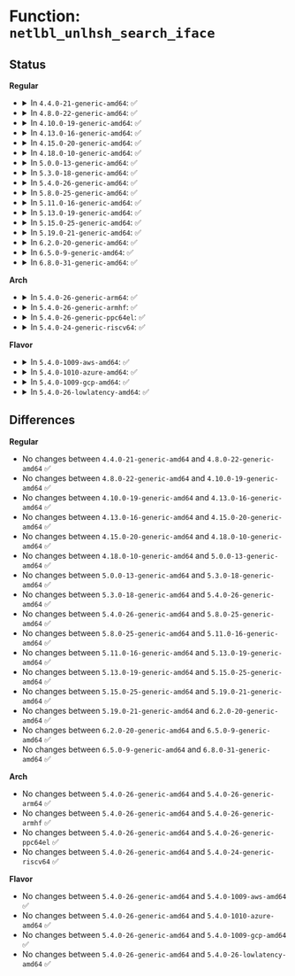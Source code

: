 # Function: <code>netlbl_unlhsh_search_iface</code>

## Status
<b>Regular</b>
<ul>
<li>
<details>
<summary>In <code>4.4.0-21-generic-amd64</code>: ✅</summary>

```c
struct netlbl_unlhsh_iface * netlbl_unlhsh_search_iface(int ifindex)
```

```json
{
  "name": "netlbl_unlhsh_search_iface",
  "collision_type": "Unique Static",
  "inline_type": "No",
  "funcs": [
    {
      "addr": 18446744071587291760,
      "name": "netlbl_unlhsh_search_iface",
      "external": false,
      "loc": "net/netlabel/netlabel_unlabeled.c:222",
      "file": "net/netlabel/netlabel_unlabeled.c",
      "inline": "seen, unknown",
      "caller_inline": [],
      "caller_func": [
        "net/netlabel/netlabel_unlabeled.c:netlbl_unlhsh_netdev_handler",
        "net/netlabel/netlabel_unlabeled.c:netlbl_unlhsh_add",
        "net/netlabel/netlabel_unlabeled.c:netlbl_unlhsh_add",
        "net/netlabel/netlabel_unlabeled.c:netlbl_unlhsh_remove",
        "net/netlabel/netlabel_unlabeled.c:netlbl_unlabel_getattr"
      ]
    }
  ],
  "symbols": [
    {
      "addr": 18446744071587291760,
      "name": "netlbl_unlhsh_search_iface",
      "section": ".text",
      "bind": "STB_LOCAL",
      "size": 78
    }
  ]
}
```
</details>
</li>
<li>
<details>
<summary>In <code>4.8.0-22-generic-amd64</code>: ✅</summary>

```c
struct netlbl_unlhsh_iface * netlbl_unlhsh_search_iface(int ifindex)
```

```json
{
  "name": "netlbl_unlhsh_search_iface",
  "collision_type": "Unique Static",
  "inline_type": "No",
  "funcs": [
    {
      "addr": 18446744071587760368,
      "name": "netlbl_unlhsh_search_iface",
      "external": false,
      "loc": "net/netlabel/netlabel_unlabeled.c:222",
      "file": "net/netlabel/netlabel_unlabeled.c",
      "inline": "seen, unknown",
      "caller_inline": [],
      "caller_func": [
        "net/netlabel/netlabel_unlabeled.c:netlbl_unlabel_getattr",
        "net/netlabel/netlabel_unlabeled.c:netlbl_unlhsh_netdev_handler",
        "net/netlabel/netlabel_unlabeled.c:netlbl_unlhsh_remove",
        "net/netlabel/netlabel_unlabeled.c:netlbl_unlhsh_add",
        "net/netlabel/netlabel_unlabeled.c:netlbl_unlhsh_add"
      ]
    }
  ],
  "symbols": [
    {
      "addr": 18446744071587760368,
      "name": "netlbl_unlhsh_search_iface",
      "section": ".text",
      "bind": "STB_LOCAL",
      "size": 78
    }
  ]
}
```
</details>
</li>
<li>
<details>
<summary>In <code>4.10.0-19-generic-amd64</code>: ✅</summary>

```c
struct netlbl_unlhsh_iface * netlbl_unlhsh_search_iface(int ifindex)
```

```json
{
  "name": "netlbl_unlhsh_search_iface",
  "collision_type": "Unique Static",
  "inline_type": "No",
  "funcs": [
    {
      "addr": 18446744071587975584,
      "name": "netlbl_unlhsh_search_iface",
      "external": false,
      "loc": "net/netlabel/netlabel_unlabeled.c:216",
      "file": "net/netlabel/netlabel_unlabeled.c",
      "inline": "seen, unknown",
      "caller_inline": [],
      "caller_func": [
        "net/netlabel/netlabel_unlabeled.c:netlbl_unlabel_getattr",
        "net/netlabel/netlabel_unlabeled.c:netlbl_unlhsh_netdev_handler",
        "net/netlabel/netlabel_unlabeled.c:netlbl_unlhsh_remove",
        "net/netlabel/netlabel_unlabeled.c:netlbl_unlhsh_add",
        "net/netlabel/netlabel_unlabeled.c:netlbl_unlhsh_add"
      ]
    }
  ],
  "symbols": [
    {
      "addr": 18446744071587975584,
      "name": "netlbl_unlhsh_search_iface",
      "section": ".text",
      "bind": "STB_LOCAL",
      "size": 78
    }
  ]
}
```
</details>
</li>
<li>
<details>
<summary>In <code>4.13.0-16-generic-amd64</code>: ✅</summary>

```c
struct netlbl_unlhsh_iface * netlbl_unlhsh_search_iface(int ifindex)
```

```json
{
  "name": "netlbl_unlhsh_search_iface",
  "collision_type": "Unique Static",
  "inline_type": "No",
  "funcs": [
    {
      "addr": 18446744071588133616,
      "name": "netlbl_unlhsh_search_iface",
      "external": false,
      "loc": "net/netlabel/netlabel_unlabeled.c:216",
      "file": "net/netlabel/netlabel_unlabeled.c",
      "inline": "seen, unknown",
      "caller_inline": [],
      "caller_func": [
        "net/netlabel/netlabel_unlabeled.c:netlbl_unlabel_getattr",
        "net/netlabel/netlabel_unlabeled.c:netlbl_unlhsh_netdev_handler",
        "net/netlabel/netlabel_unlabeled.c:netlbl_unlhsh_remove",
        "net/netlabel/netlabel_unlabeled.c:netlbl_unlhsh_add",
        "net/netlabel/netlabel_unlabeled.c:netlbl_unlhsh_add"
      ]
    }
  ],
  "symbols": [
    {
      "addr": 18446744071588133616,
      "name": "netlbl_unlhsh_search_iface",
      "section": ".text",
      "bind": "STB_LOCAL",
      "size": 78
    }
  ]
}
```
</details>
</li>
<li>
<details>
<summary>In <code>4.15.0-20-generic-amd64</code>: ✅</summary>

```c
struct netlbl_unlhsh_iface * netlbl_unlhsh_search_iface(int ifindex)
```

```json
{
  "name": "netlbl_unlhsh_search_iface",
  "collision_type": "Unique Static",
  "inline_type": "No",
  "funcs": [
    {
      "addr": 18446744071588681424,
      "name": "netlbl_unlhsh_search_iface",
      "external": false,
      "loc": "net/netlabel/netlabel_unlabeled.c:216",
      "file": "net/netlabel/netlabel_unlabeled.c",
      "inline": "seen, unknown",
      "caller_inline": [],
      "caller_func": [
        "net/netlabel/netlabel_unlabeled.c:netlbl_unlabel_getattr",
        "net/netlabel/netlabel_unlabeled.c:netlbl_unlhsh_netdev_handler",
        "net/netlabel/netlabel_unlabeled.c:netlbl_unlhsh_remove",
        "net/netlabel/netlabel_unlabeled.c:netlbl_unlhsh_add",
        "net/netlabel/netlabel_unlabeled.c:netlbl_unlhsh_add"
      ]
    }
  ],
  "symbols": [
    {
      "addr": 18446744071588681424,
      "name": "netlbl_unlhsh_search_iface",
      "section": ".text",
      "bind": "STB_LOCAL",
      "size": 78
    }
  ]
}
```
</details>
</li>
<li>
<details>
<summary>In <code>4.18.0-10-generic-amd64</code>: ✅</summary>

```c
struct netlbl_unlhsh_iface * netlbl_unlhsh_search_iface(int ifindex)
```

```json
{
  "name": "netlbl_unlhsh_search_iface",
  "collision_type": "Unique Static",
  "inline_type": "No",
  "funcs": [
    {
      "addr": 18446744071589048080,
      "name": "netlbl_unlhsh_search_iface",
      "external": false,
      "loc": "net/netlabel/netlabel_unlabeled.c:216",
      "file": "net/netlabel/netlabel_unlabeled.c",
      "inline": "seen, unknown",
      "caller_inline": [],
      "caller_func": [
        "net/netlabel/netlabel_unlabeled.c:netlbl_unlabel_getattr",
        "net/netlabel/netlabel_unlabeled.c:netlbl_unlhsh_netdev_handler",
        "net/netlabel/netlabel_unlabeled.c:netlbl_unlhsh_remove",
        "net/netlabel/netlabel_unlabeled.c:netlbl_unlhsh_add",
        "net/netlabel/netlabel_unlabeled.c:netlbl_unlhsh_add"
      ]
    }
  ],
  "symbols": [
    {
      "addr": 18446744071589048080,
      "name": "netlbl_unlhsh_search_iface",
      "section": ".text",
      "bind": "STB_LOCAL",
      "size": 78
    }
  ]
}
```
</details>
</li>
<li>
<details>
<summary>In <code>5.0.0-13-generic-amd64</code>: ✅</summary>

```c
struct netlbl_unlhsh_iface * netlbl_unlhsh_search_iface(int ifindex)
```

```json
{
  "name": "netlbl_unlhsh_search_iface",
  "collision_type": "Unique Static",
  "inline_type": "No",
  "funcs": [
    {
      "addr": 18446744071589273984,
      "name": "netlbl_unlhsh_search_iface",
      "external": false,
      "loc": "net/netlabel/netlabel_unlabeled.c:216",
      "file": "net/netlabel/netlabel_unlabeled.c",
      "inline": "seen, unknown",
      "caller_inline": [],
      "caller_func": [
        "net/netlabel/netlabel_unlabeled.c:netlbl_unlabel_getattr",
        "net/netlabel/netlabel_unlabeled.c:netlbl_unlhsh_netdev_handler",
        "net/netlabel/netlabel_unlabeled.c:netlbl_unlhsh_remove",
        "net/netlabel/netlabel_unlabeled.c:netlbl_unlhsh_add",
        "net/netlabel/netlabel_unlabeled.c:netlbl_unlhsh_add"
      ]
    }
  ],
  "symbols": [
    {
      "addr": 18446744071589273984,
      "name": "netlbl_unlhsh_search_iface",
      "section": ".text",
      "bind": "STB_LOCAL",
      "size": 78
    }
  ]
}
```
</details>
</li>
<li>
<details>
<summary>In <code>5.3.0-18-generic-amd64</code>: ✅</summary>

```c
struct netlbl_unlhsh_iface * netlbl_unlhsh_search_iface(int ifindex)
```

```json
{
  "name": "netlbl_unlhsh_search_iface",
  "collision_type": "Unique Static",
  "inline_type": "No",
  "funcs": [
    {
      "addr": 18446744071589729488,
      "name": "netlbl_unlhsh_search_iface",
      "external": false,
      "loc": "net/netlabel/netlabel_unlabeled.c:202",
      "file": "net/netlabel/netlabel_unlabeled.c",
      "inline": "seen, unknown",
      "caller_inline": [],
      "caller_func": [
        "net/netlabel/netlabel_unlabeled.c:netlbl_unlabel_getattr",
        "net/netlabel/netlabel_unlabeled.c:netlbl_unlhsh_netdev_handler",
        "net/netlabel/netlabel_unlabeled.c:netlbl_unlhsh_remove",
        "net/netlabel/netlabel_unlabeled.c:netlbl_unlhsh_add",
        "net/netlabel/netlabel_unlabeled.c:netlbl_unlhsh_add"
      ]
    }
  ],
  "symbols": [
    {
      "addr": 18446744071589729488,
      "name": "netlbl_unlhsh_search_iface",
      "section": ".text",
      "bind": "STB_LOCAL",
      "size": 78
    }
  ]
}
```
</details>
</li>
<li>
<details>
<summary>In <code>5.4.0-26-generic-amd64</code>: ✅</summary>

```c
struct netlbl_unlhsh_iface * netlbl_unlhsh_search_iface(int ifindex)
```

```json
{
  "name": "netlbl_unlhsh_search_iface",
  "collision_type": "Unique Static",
  "inline_type": "No",
  "funcs": [
    {
      "addr": 18446744071589953696,
      "name": "netlbl_unlhsh_search_iface",
      "external": false,
      "loc": "net/netlabel/netlabel_unlabeled.c:202",
      "file": "net/netlabel/netlabel_unlabeled.c",
      "inline": "seen, unknown",
      "caller_inline": [],
      "caller_func": [
        "net/netlabel/netlabel_unlabeled.c:netlbl_unlabel_getattr",
        "net/netlabel/netlabel_unlabeled.c:netlbl_unlhsh_netdev_handler",
        "net/netlabel/netlabel_unlabeled.c:netlbl_unlhsh_remove",
        "net/netlabel/netlabel_unlabeled.c:netlbl_unlhsh_add",
        "net/netlabel/netlabel_unlabeled.c:netlbl_unlhsh_add"
      ]
    }
  ],
  "symbols": [
    {
      "addr": 18446744071589953696,
      "name": "netlbl_unlhsh_search_iface",
      "section": ".text",
      "bind": "STB_LOCAL",
      "size": 78
    }
  ]
}
```
</details>
</li>
<li>
<details>
<summary>In <code>5.8.0-25-generic-amd64</code>: ✅</summary>

```c
struct netlbl_unlhsh_iface * netlbl_unlhsh_search_iface(int ifindex)
```

```json
{
  "name": "netlbl_unlhsh_search_iface",
  "collision_type": "Unique Static",
  "inline_type": "No",
  "funcs": [
    {
      "addr": 18446744071590983744,
      "name": "netlbl_unlhsh_search_iface",
      "external": false,
      "loc": "net/netlabel/netlabel_unlabeled.c:202",
      "file": "net/netlabel/netlabel_unlabeled.c",
      "inline": "seen, unknown",
      "caller_inline": [],
      "caller_func": [
        "net/netlabel/netlabel_unlabeled.c:netlbl_unlabel_getattr",
        "net/netlabel/netlabel_unlabeled.c:netlbl_unlhsh_netdev_handler",
        "net/netlabel/netlabel_unlabeled.c:netlbl_unlhsh_remove",
        "net/netlabel/netlabel_unlabeled.c:netlbl_unlhsh_add",
        "net/netlabel/netlabel_unlabeled.c:netlbl_unlhsh_add"
      ]
    }
  ],
  "symbols": [
    {
      "addr": 18446744071590983744,
      "name": "netlbl_unlhsh_search_iface",
      "section": ".text",
      "bind": "STB_LOCAL",
      "size": 78
    }
  ]
}
```
</details>
</li>
<li>
<details>
<summary>In <code>5.11.0-16-generic-amd64</code>: ✅</summary>

```c
struct netlbl_unlhsh_iface * netlbl_unlhsh_search_iface(int ifindex)
```

```json
{
  "name": "netlbl_unlhsh_search_iface",
  "collision_type": "Unique Static",
  "inline_type": "No",
  "funcs": [
    {
      "addr": 18446744071591048352,
      "name": "netlbl_unlhsh_search_iface",
      "external": false,
      "loc": "net/netlabel/netlabel_unlabeled.c:202",
      "file": "net/netlabel/netlabel_unlabeled.c",
      "inline": "seen, unknown",
      "caller_inline": [],
      "caller_func": [
        "net/netlabel/netlabel_unlabeled.c:netlbl_unlabel_getattr",
        "net/netlabel/netlabel_unlabeled.c:netlbl_unlhsh_netdev_handler",
        "net/netlabel/netlabel_unlabeled.c:netlbl_unlhsh_remove",
        "net/netlabel/netlabel_unlabeled.c:netlbl_unlhsh_add",
        "net/netlabel/netlabel_unlabeled.c:netlbl_unlhsh_add"
      ]
    }
  ],
  "symbols": [
    {
      "addr": 18446744071591048352,
      "name": "netlbl_unlhsh_search_iface",
      "section": ".text",
      "bind": "STB_LOCAL",
      "size": 78
    }
  ]
}
```
</details>
</li>
<li>
<details>
<summary>In <code>5.13.0-19-generic-amd64</code>: ✅</summary>

```c
struct netlbl_unlhsh_iface * netlbl_unlhsh_search_iface(int ifindex)
```

```json
{
  "name": "netlbl_unlhsh_search_iface",
  "collision_type": "Unique Static",
  "inline_type": "No",
  "funcs": [
    {
      "addr": 18446744071590979008,
      "name": "netlbl_unlhsh_search_iface",
      "external": false,
      "loc": "net/netlabel/netlabel_unlabeled.c:202",
      "file": "net/netlabel/netlabel_unlabeled.c",
      "inline": "seen, unknown",
      "caller_inline": [],
      "caller_func": [
        "net/netlabel/netlabel_unlabeled.c:netlbl_unlabel_getattr",
        "net/netlabel/netlabel_unlabeled.c:netlbl_unlhsh_netdev_handler",
        "net/netlabel/netlabel_unlabeled.c:netlbl_unlhsh_remove",
        "net/netlabel/netlabel_unlabeled.c:netlbl_unlhsh_add",
        "net/netlabel/netlabel_unlabeled.c:netlbl_unlhsh_add"
      ]
    }
  ],
  "symbols": [
    {
      "addr": 18446744071590979008,
      "name": "netlbl_unlhsh_search_iface",
      "section": ".text",
      "bind": "STB_LOCAL",
      "size": 78
    }
  ]
}
```
</details>
</li>
<li>
<details>
<summary>In <code>5.15.0-25-generic-amd64</code>: ✅</summary>

```c
struct netlbl_unlhsh_iface * netlbl_unlhsh_search_iface(int ifindex)
```

```json
{
  "name": "netlbl_unlhsh_search_iface",
  "collision_type": "Unique Static",
  "inline_type": "No",
  "funcs": [
    {
      "addr": 18446744071591816544,
      "name": "netlbl_unlhsh_search_iface",
      "external": false,
      "loc": "net/netlabel/netlabel_unlabeled.c:202",
      "file": "net/netlabel/netlabel_unlabeled.c",
      "inline": "seen, unknown",
      "caller_inline": [],
      "caller_func": [
        "net/netlabel/netlabel_unlabeled.c:netlbl_unlabel_getattr",
        "net/netlabel/netlabel_unlabeled.c:netlbl_unlhsh_netdev_handler",
        "net/netlabel/netlabel_unlabeled.c:netlbl_unlhsh_remove",
        "net/netlabel/netlabel_unlabeled.c:netlbl_unlhsh_add",
        "net/netlabel/netlabel_unlabeled.c:netlbl_unlhsh_add"
      ]
    }
  ],
  "symbols": [
    {
      "addr": 18446744071591816544,
      "name": "netlbl_unlhsh_search_iface",
      "section": ".text",
      "bind": "STB_LOCAL",
      "size": 78
    }
  ]
}
```
</details>
</li>
<li>
<details>
<summary>In <code>5.19.0-21-generic-amd64</code>: ✅</summary>

```c
struct netlbl_unlhsh_iface * netlbl_unlhsh_search_iface(int ifindex)
```

```json
{
  "name": "netlbl_unlhsh_search_iface",
  "collision_type": "Unique Static",
  "inline_type": "No",
  "funcs": [
    {
      "addr": 18446744071593529328,
      "name": "netlbl_unlhsh_search_iface",
      "external": false,
      "loc": "net/netlabel/netlabel_unlabeled.c:202",
      "file": "net/netlabel/netlabel_unlabeled.c",
      "inline": "seen, unknown",
      "caller_inline": [],
      "caller_func": [
        "net/netlabel/netlabel_unlabeled.c:netlbl_unlabel_getattr",
        "net/netlabel/netlabel_unlabeled.c:netlbl_unlhsh_netdev_handler",
        "net/netlabel/netlabel_unlabeled.c:netlbl_unlhsh_remove",
        "net/netlabel/netlabel_unlabeled.c:netlbl_unlhsh_add",
        "net/netlabel/netlabel_unlabeled.c:netlbl_unlhsh_add"
      ]
    }
  ],
  "symbols": [
    {
      "addr": 18446744071593529328,
      "name": "netlbl_unlhsh_search_iface",
      "section": ".text",
      "bind": "STB_LOCAL",
      "size": 88
    }
  ]
}
```
</details>
</li>
<li>
<details>
<summary>In <code>6.2.0-20-generic-amd64</code>: ✅</summary>

```c
struct netlbl_unlhsh_iface * netlbl_unlhsh_search_iface(int ifindex)
```

```json
{
  "name": "netlbl_unlhsh_search_iface",
  "collision_type": "Unique Static",
  "inline_type": "No",
  "funcs": [
    {
      "addr": 18446744071595449968,
      "name": "netlbl_unlhsh_search_iface",
      "external": false,
      "loc": "net/netlabel/netlabel_unlabeled.c:202",
      "file": "net/netlabel/netlabel_unlabeled.c",
      "inline": "seen, unknown",
      "caller_inline": [],
      "caller_func": [
        "net/netlabel/netlabel_unlabeled.c:netlbl_unlabel_getattr",
        "net/netlabel/netlabel_unlabeled.c:netlbl_unlhsh_netdev_handler",
        "net/netlabel/netlabel_unlabeled.c:netlbl_unlhsh_remove",
        "net/netlabel/netlabel_unlabeled.c:netlbl_unlhsh_add",
        "net/netlabel/netlabel_unlabeled.c:netlbl_unlhsh_add"
      ]
    }
  ],
  "symbols": [
    {
      "addr": 18446744071595449968,
      "name": "netlbl_unlhsh_search_iface",
      "section": ".text",
      "bind": "STB_LOCAL",
      "size": 88
    }
  ]
}
```
</details>
</li>
<li>
<details>
<summary>In <code>6.5.0-9-generic-amd64</code>: ✅</summary>

```c
struct netlbl_unlhsh_iface * netlbl_unlhsh_search_iface(int ifindex)
```

```json
{
  "name": "netlbl_unlhsh_search_iface",
  "collision_type": "Unique Static",
  "inline_type": "No",
  "funcs": [
    {
      "addr": 18446744071595957040,
      "name": "netlbl_unlhsh_search_iface",
      "external": false,
      "loc": "net/netlabel/netlabel_unlabeled.c:202",
      "file": "net/netlabel/netlabel_unlabeled.c",
      "inline": "seen, unknown",
      "caller_inline": [],
      "caller_func": [
        "net/netlabel/netlabel_unlabeled.c:netlbl_unlabel_getattr",
        "net/netlabel/netlabel_unlabeled.c:netlbl_unlhsh_netdev_handler",
        "net/netlabel/netlabel_unlabeled.c:netlbl_unlhsh_remove",
        "net/netlabel/netlabel_unlabeled.c:netlbl_unlhsh_add",
        "net/netlabel/netlabel_unlabeled.c:netlbl_unlhsh_add"
      ]
    }
  ],
  "symbols": [
    {
      "addr": 18446744071595957040,
      "name": "netlbl_unlhsh_search_iface",
      "section": ".text",
      "bind": "STB_LOCAL",
      "size": 88
    }
  ]
}
```
</details>
</li>
<li>
<details>
<summary>In <code>6.8.0-31-generic-amd64</code>: ✅</summary>

```c
struct netlbl_unlhsh_iface * netlbl_unlhsh_search_iface(int ifindex)
```

```json
{
  "name": "netlbl_unlhsh_search_iface",
  "collision_type": "Unique Static",
  "inline_type": "No",
  "funcs": [
    {
      "addr": 18446744071596819200,
      "name": "netlbl_unlhsh_search_iface",
      "external": false,
      "loc": "net/netlabel/netlabel_unlabeled.c:202",
      "file": "net/netlabel/netlabel_unlabeled.c",
      "inline": "seen, unknown",
      "caller_inline": [],
      "caller_func": [
        "net/netlabel/netlabel_unlabeled.c:netlbl_unlabel_getattr",
        "net/netlabel/netlabel_unlabeled.c:netlbl_unlhsh_netdev_handler",
        "net/netlabel/netlabel_unlabeled.c:netlbl_unlhsh_remove",
        "net/netlabel/netlabel_unlabeled.c:netlbl_unlhsh_add",
        "net/netlabel/netlabel_unlabeled.c:netlbl_unlhsh_add"
      ]
    }
  ],
  "symbols": [
    {
      "addr": 18446744071596819200,
      "name": "netlbl_unlhsh_search_iface",
      "section": ".text",
      "bind": "STB_LOCAL",
      "size": 88
    }
  ]
}
```
</details>
</li>
</ul>
<b>Arch</b>
<ul>
<li>
<details>
<summary>In <code>5.4.0-26-generic-arm64</code>: ✅</summary>

```c
struct netlbl_unlhsh_iface * netlbl_unlhsh_search_iface(int ifindex)
```

```json
{
  "name": "netlbl_unlhsh_search_iface",
  "collision_type": "Unique Static",
  "inline_type": "No",
  "funcs": [
    {
      "addr": 18446603336503686856,
      "name": "netlbl_unlhsh_search_iface",
      "external": false,
      "loc": "net/netlabel/netlabel_unlabeled.c:202",
      "file": "net/netlabel/netlabel_unlabeled.c",
      "inline": "seen, unknown",
      "caller_inline": [],
      "caller_func": [
        "net/netlabel/netlabel_unlabeled.c:netlbl_unlabel_getattr",
        "net/netlabel/netlabel_unlabeled.c:netlbl_unlhsh_netdev_handler",
        "net/netlabel/netlabel_unlabeled.c:netlbl_unlhsh_remove",
        "net/netlabel/netlabel_unlabeled.c:netlbl_unlhsh_add",
        "net/netlabel/netlabel_unlabeled.c:netlbl_unlhsh_add"
      ]
    }
  ],
  "symbols": [
    {
      "addr": 18446603336503686856,
      "name": "netlbl_unlhsh_search_iface",
      "section": ".text",
      "bind": "STB_LOCAL",
      "size": 132
    }
  ]
}
```
</details>
</li>
<li>
<details>
<summary>In <code>5.4.0-26-generic-armhf</code>: ✅</summary>

```c
struct netlbl_unlhsh_iface * netlbl_unlhsh_search_iface(int ifindex)
```

```json
{
  "name": "netlbl_unlhsh_search_iface",
  "collision_type": "Unique Static",
  "inline_type": "No",
  "funcs": [
    {
      "addr": 3236323060,
      "name": "netlbl_unlhsh_search_iface",
      "external": false,
      "loc": "net/netlabel/netlabel_unlabeled.c:202",
      "file": "net/netlabel/netlabel_unlabeled.c",
      "inline": "seen, unknown",
      "caller_inline": [],
      "caller_func": [
        "net/netlabel/netlabel_unlabeled.c:netlbl_unlabel_getattr",
        "net/netlabel/netlabel_unlabeled.c:netlbl_unlhsh_netdev_handler",
        "net/netlabel/netlabel_unlabeled.c:netlbl_unlhsh_remove",
        "net/netlabel/netlabel_unlabeled.c:netlbl_unlhsh_add",
        "net/netlabel/netlabel_unlabeled.c:netlbl_unlhsh_add"
      ]
    }
  ],
  "symbols": [
    {
      "addr": 3236323060,
      "name": "netlbl_unlhsh_search_iface",
      "section": ".text",
      "bind": "STB_LOCAL",
      "size": 124
    }
  ]
}
```
</details>
</li>
<li>
<details>
<summary>In <code>5.4.0-26-generic-ppc64el</code>: ✅</summary>

```c
struct netlbl_unlhsh_iface * netlbl_unlhsh_search_iface(int ifindex)
```

```json
{
  "name": "netlbl_unlhsh_search_iface",
  "collision_type": "Unique Static",
  "inline_type": "No",
  "funcs": [
    {
      "addr": 13835058055297514976,
      "name": "netlbl_unlhsh_search_iface",
      "external": false,
      "loc": "net/netlabel/netlabel_unlabeled.c:202",
      "file": "net/netlabel/netlabel_unlabeled.c",
      "inline": "seen, unknown",
      "caller_inline": [],
      "caller_func": [
        "net/netlabel/netlabel_unlabeled.c:netlbl_unlabel_getattr",
        "net/netlabel/netlabel_unlabeled.c:netlbl_unlhsh_netdev_handler",
        "net/netlabel/netlabel_unlabeled.c:netlbl_unlhsh_remove",
        "net/netlabel/netlabel_unlabeled.c:netlbl_unlhsh_add",
        "net/netlabel/netlabel_unlabeled.c:netlbl_unlhsh_add"
      ]
    }
  ],
  "symbols": [
    {
      "addr": 13835058055297514976,
      "name": "netlbl_unlhsh_search_iface",
      "section": ".text",
      "bind": "STB_LOCAL",
      "size": 128
    }
  ]
}
```
</details>
</li>
<li>
<details>
<summary>In <code>5.4.0-24-generic-riscv64</code>: ✅</summary>

```c
struct netlbl_unlhsh_iface * netlbl_unlhsh_search_iface(int ifindex)
```

```json
{
  "name": "netlbl_unlhsh_search_iface",
  "collision_type": "Unique Static",
  "inline_type": "No",
  "funcs": [
    {
      "addr": 18446743936279621014,
      "name": "netlbl_unlhsh_search_iface",
      "external": false,
      "loc": "net/netlabel/netlabel_unlabeled.c:202",
      "file": "net/netlabel/netlabel_unlabeled.c",
      "inline": "seen, unknown",
      "caller_inline": [],
      "caller_func": [
        "net/netlabel/netlabel_unlabeled.c:netlbl_unlabel_getattr",
        "net/netlabel/netlabel_unlabeled.c:netlbl_unlhsh_netdev_handler",
        "net/netlabel/netlabel_unlabeled.c:netlbl_unlhsh_remove",
        "net/netlabel/netlabel_unlabeled.c:netlbl_unlhsh_add",
        "net/netlabel/netlabel_unlabeled.c:netlbl_unlhsh_add"
      ]
    }
  ],
  "symbols": [
    {
      "addr": 18446743936279621014,
      "name": "netlbl_unlhsh_search_iface",
      "section": ".text",
      "bind": "STB_LOCAL",
      "size": 90
    }
  ]
}
```
</details>
</li>
</ul>
<b>Flavor</b>
<ul>
<li>
<details>
<summary>In <code>5.4.0-1009-aws-amd64</code>: ✅</summary>

```c
struct netlbl_unlhsh_iface * netlbl_unlhsh_search_iface(int ifindex)
```

```json
{
  "name": "netlbl_unlhsh_search_iface",
  "collision_type": "Unique Static",
  "inline_type": "No",
  "funcs": [
    {
      "addr": 18446744071589557296,
      "name": "netlbl_unlhsh_search_iface",
      "external": false,
      "loc": "net/netlabel/netlabel_unlabeled.c:202",
      "file": "net/netlabel/netlabel_unlabeled.c",
      "inline": "seen, unknown",
      "caller_inline": [],
      "caller_func": [
        "net/netlabel/netlabel_unlabeled.c:netlbl_unlabel_getattr",
        "net/netlabel/netlabel_unlabeled.c:netlbl_unlhsh_netdev_handler",
        "net/netlabel/netlabel_unlabeled.c:netlbl_unlhsh_remove",
        "net/netlabel/netlabel_unlabeled.c:netlbl_unlhsh_add",
        "net/netlabel/netlabel_unlabeled.c:netlbl_unlhsh_add"
      ]
    }
  ],
  "symbols": [
    {
      "addr": 18446744071589557296,
      "name": "netlbl_unlhsh_search_iface",
      "section": ".text",
      "bind": "STB_LOCAL",
      "size": 78
    }
  ]
}
```
</details>
</li>
<li>
<details>
<summary>In <code>5.4.0-1010-azure-amd64</code>: ✅</summary>

```c
struct netlbl_unlhsh_iface * netlbl_unlhsh_search_iface(int ifindex)
```

```json
{
  "name": "netlbl_unlhsh_search_iface",
  "collision_type": "Unique Static",
  "inline_type": "No",
  "funcs": [
    {
      "addr": 18446744071589281872,
      "name": "netlbl_unlhsh_search_iface",
      "external": false,
      "loc": "net/netlabel/netlabel_unlabeled.c:202",
      "file": "net/netlabel/netlabel_unlabeled.c",
      "inline": "seen, unknown",
      "caller_inline": [],
      "caller_func": [
        "net/netlabel/netlabel_unlabeled.c:netlbl_unlabel_getattr",
        "net/netlabel/netlabel_unlabeled.c:netlbl_unlhsh_netdev_handler",
        "net/netlabel/netlabel_unlabeled.c:netlbl_unlhsh_remove",
        "net/netlabel/netlabel_unlabeled.c:netlbl_unlhsh_add",
        "net/netlabel/netlabel_unlabeled.c:netlbl_unlhsh_add"
      ]
    }
  ],
  "symbols": [
    {
      "addr": 18446744071589281872,
      "name": "netlbl_unlhsh_search_iface",
      "section": ".text",
      "bind": "STB_LOCAL",
      "size": 78
    }
  ]
}
```
</details>
</li>
<li>
<details>
<summary>In <code>5.4.0-1009-gcp-amd64</code>: ✅</summary>

```c
struct netlbl_unlhsh_iface * netlbl_unlhsh_search_iface(int ifindex)
```

```json
{
  "name": "netlbl_unlhsh_search_iface",
  "collision_type": "Unique Static",
  "inline_type": "No",
  "funcs": [
    {
      "addr": 18446744071589999328,
      "name": "netlbl_unlhsh_search_iface",
      "external": false,
      "loc": "net/netlabel/netlabel_unlabeled.c:202",
      "file": "net/netlabel/netlabel_unlabeled.c",
      "inline": "seen, unknown",
      "caller_inline": [],
      "caller_func": [
        "net/netlabel/netlabel_unlabeled.c:netlbl_unlabel_getattr",
        "net/netlabel/netlabel_unlabeled.c:netlbl_unlhsh_netdev_handler",
        "net/netlabel/netlabel_unlabeled.c:netlbl_unlhsh_remove",
        "net/netlabel/netlabel_unlabeled.c:netlbl_unlhsh_add",
        "net/netlabel/netlabel_unlabeled.c:netlbl_unlhsh_add"
      ]
    }
  ],
  "symbols": [
    {
      "addr": 18446744071589999328,
      "name": "netlbl_unlhsh_search_iface",
      "section": ".text",
      "bind": "STB_LOCAL",
      "size": 78
    }
  ]
}
```
</details>
</li>
<li>
<details>
<summary>In <code>5.4.0-26-lowlatency-amd64</code>: ✅</summary>

```c
struct netlbl_unlhsh_iface * netlbl_unlhsh_search_iface(int ifindex)
```

```json
{
  "name": "netlbl_unlhsh_search_iface",
  "collision_type": "Unique Static",
  "inline_type": "No",
  "funcs": [
    {
      "addr": 18446744071590049376,
      "name": "netlbl_unlhsh_search_iface",
      "external": false,
      "loc": "net/netlabel/netlabel_unlabeled.c:202",
      "file": "net/netlabel/netlabel_unlabeled.c",
      "inline": "seen, unknown",
      "caller_inline": [],
      "caller_func": [
        "net/netlabel/netlabel_unlabeled.c:netlbl_unlabel_getattr",
        "net/netlabel/netlabel_unlabeled.c:netlbl_unlhsh_netdev_handler",
        "net/netlabel/netlabel_unlabeled.c:netlbl_unlhsh_remove",
        "net/netlabel/netlabel_unlabeled.c:netlbl_unlhsh_add",
        "net/netlabel/netlabel_unlabeled.c:netlbl_unlhsh_add"
      ]
    }
  ],
  "symbols": [
    {
      "addr": 18446744071590049376,
      "name": "netlbl_unlhsh_search_iface",
      "section": ".text",
      "bind": "STB_LOCAL",
      "size": 78
    }
  ]
}
```
</details>
</li>
</ul>

## Differences
<b>Regular</b>
<ul>
<li>
No changes between <code>4.4.0-21-generic-amd64</code> and <code>4.8.0-22-generic-amd64</code> ✅
</li>
<li>
No changes between <code>4.8.0-22-generic-amd64</code> and <code>4.10.0-19-generic-amd64</code> ✅
</li>
<li>
No changes between <code>4.10.0-19-generic-amd64</code> and <code>4.13.0-16-generic-amd64</code> ✅
</li>
<li>
No changes between <code>4.13.0-16-generic-amd64</code> and <code>4.15.0-20-generic-amd64</code> ✅
</li>
<li>
No changes between <code>4.15.0-20-generic-amd64</code> and <code>4.18.0-10-generic-amd64</code> ✅
</li>
<li>
No changes between <code>4.18.0-10-generic-amd64</code> and <code>5.0.0-13-generic-amd64</code> ✅
</li>
<li>
No changes between <code>5.0.0-13-generic-amd64</code> and <code>5.3.0-18-generic-amd64</code> ✅
</li>
<li>
No changes between <code>5.3.0-18-generic-amd64</code> and <code>5.4.0-26-generic-amd64</code> ✅
</li>
<li>
No changes between <code>5.4.0-26-generic-amd64</code> and <code>5.8.0-25-generic-amd64</code> ✅
</li>
<li>
No changes between <code>5.8.0-25-generic-amd64</code> and <code>5.11.0-16-generic-amd64</code> ✅
</li>
<li>
No changes between <code>5.11.0-16-generic-amd64</code> and <code>5.13.0-19-generic-amd64</code> ✅
</li>
<li>
No changes between <code>5.13.0-19-generic-amd64</code> and <code>5.15.0-25-generic-amd64</code> ✅
</li>
<li>
No changes between <code>5.15.0-25-generic-amd64</code> and <code>5.19.0-21-generic-amd64</code> ✅
</li>
<li>
No changes between <code>5.19.0-21-generic-amd64</code> and <code>6.2.0-20-generic-amd64</code> ✅
</li>
<li>
No changes between <code>6.2.0-20-generic-amd64</code> and <code>6.5.0-9-generic-amd64</code> ✅
</li>
<li>
No changes between <code>6.5.0-9-generic-amd64</code> and <code>6.8.0-31-generic-amd64</code> ✅
</li>
</ul>
<b>Arch</b>
<ul>
<li>
No changes between <code>5.4.0-26-generic-amd64</code> and <code>5.4.0-26-generic-arm64</code> ✅
</li>
<li>
No changes between <code>5.4.0-26-generic-amd64</code> and <code>5.4.0-26-generic-armhf</code> ✅
</li>
<li>
No changes between <code>5.4.0-26-generic-amd64</code> and <code>5.4.0-26-generic-ppc64el</code> ✅
</li>
<li>
No changes between <code>5.4.0-26-generic-amd64</code> and <code>5.4.0-24-generic-riscv64</code> ✅
</li>
</ul>
<b>Flavor</b>
<ul>
<li>
No changes between <code>5.4.0-26-generic-amd64</code> and <code>5.4.0-1009-aws-amd64</code> ✅
</li>
<li>
No changes between <code>5.4.0-26-generic-amd64</code> and <code>5.4.0-1010-azure-amd64</code> ✅
</li>
<li>
No changes between <code>5.4.0-26-generic-amd64</code> and <code>5.4.0-1009-gcp-amd64</code> ✅
</li>
<li>
No changes between <code>5.4.0-26-generic-amd64</code> and <code>5.4.0-26-lowlatency-amd64</code> ✅
</li>
</ul>
